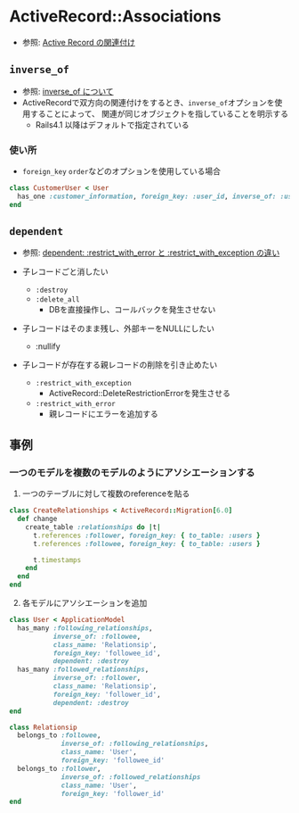 # ActiveRecord::Associations
- 参照: [Active Record の関連付け](https://railsguides.jp/association_basics.html)

## `inverse_of`
- 参照: [inverse_of について](https://qiita.com/itp926/items/9cac175d3b35945b8f7e)
- ActiveRecordで双方向の関連付けをするとき、`inverse_of`オプションを使用することによって、
関連が同じオブジェクトを指していることを明示する
  - Rails4.1 以降はデフォルトで指定されている

### 使い所
- `foreign_key` `order`などのオプションを使用している場合
```ruby
class CustomerUser < User
  has_one :customer_information, foreign_key: :user_id, inverse_of: :user, dependent: :destroy
end
```

## `dependent`
- 参照: [dependent: :restrict_with_error と :restrict_with_exception の違い](https://qiita.com/jnchito/items/3456ce734ef41d216ecd)
- 子レコードごと消したい
  - `:destroy`
  - `:delete_all`
    - DBを直接操作し、コールバックを発生させない

- 子レコードはそのまま残し、外部キーをNULLにしたい
  - :nullify

- 子レコードが存在する親レコードの削除を引き止めたい
  - `:restrict_with_exception`
    - ActiveRecord::DeleteRestrictionErrorを発生させる
  - `:restrict_with_error`
    - 親レコードにエラーを追加する

## 事例
### 一つのモデルを複数のモデルのようにアソシエーションする
1. 一つのテーブルに対して複数のreferenceを貼る
```ruby
class CreateRelationships < ActiveRecord::Migration[6.0]
  def change
    create_table :relationships do |t|
      t.references :follower, foreign_key: { to_table: :users }
      t.references :followee, foreign_key: { to_table: :users }

      t.timestamps
    end
  end
end
```

2. 各モデルにアソシエーションを追加
```ruby
class User < ApplicationModel
  has_many :following_relationships,
           inverse_of: :followee,
           class_name: 'Relationsip',
           foreign_key: 'followee_id',
           dependent: :destroy
  has_many :followed_relationships,
           inverse_of: :follower,
           class_name: 'Relationsip',
           foreign_key: 'follower_id',
           dependent: :destroy
end
```

```ruby
class Relationsip
  belongs_to :followee,
             inverse_of: :following_relationships,
             class_name: 'User',
             foreign_key: 'followee_id'
  belongs_to :follower,
             inverse_of: :followed_relationships
             class_name: 'User',
             foreign_key: 'follower_id'
end
```
